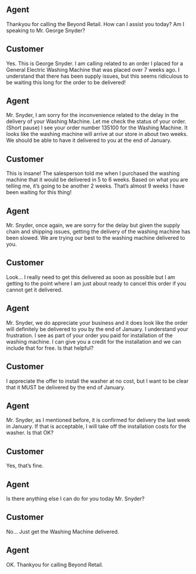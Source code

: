 ## Agent

Thankyou for calling the Beyond Retail. How can I assist you today? Am I speaking to Mr. George Snyder?

## Customer

Yes. This is George Snyder.
I am calling related to an order I placed for a General Electric Washing Machine that was placed over 7 weeks ago. I understand that there has been supply issues, but this seems ridiculous to be waiting this long for the order to be delivered!

## Agent

Mr. Snyder, I am sorry for the inconvenience related to the delay in the delivery of your Washing Machine. Let me check the status of your order. (Short pause)
I see your order number 135100 for the Washing Machine. It looks like the washing machine will arrive at our store in about two weeks. We should be able to have it delivered to you at the end of January.

## Customer

This is insane! The salesperson told me when I purchased the washing machine that it would be delivered in 5 to 6 weeks. Based on what you are telling me, it’s going to be another 2 weeks. That’s almost 9 weeks I have been waiting for this thing!

## Agent

Mr. Snyder, once again, we are sorry for the delay but given the supply chain and shipping issues, getting the delivery of the washing machine has been slowed. We are trying our best to the washing machine delivered to you.

## Customer

Look… I really need to get this delivered as soon as possible but I am getting to the point where I am just about ready to cancel this order if you cannot get it delivered.

## Agent

Mr. Snyder, we do appreciate your business and it does look like the order will definitely be delivered to you by the end of January. I understand your frustration.
I see as part of your order you paid for installation of the washing machine. I can give you a credit for the installation and we can include that for free.
Is that helpful?

## Customer

I appreciate the offer to install the washer at no cost, but I want to be clear that it MUST be delivered by the end of January.

## Agent

Mr. Snyder, as I mentioned before, it is confirmed for delivery the last week in January.
If that is acceptable, I will take off the installation costs for the washer. Is that OK?

## Customer

Yes, that’s fine.

## Agent

Is there anything else I can do for you today Mr. Snyder?

## Customer

No… Just get the Washing Machine delivered.

## Agent

OK. Thankyou for calling Beyond Retail.
